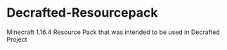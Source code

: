 # Decrafted-Resourcepack
Minecraft 1.16.4 Resource Pack that was intended to be used in Decrafted Project
